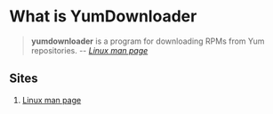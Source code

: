 # What is YumDownloader

> **yumdownloader** is a program for downloading RPMs from Yum repositories.
> -- _[Linux man page]_

## Sites

1. [Linux man page]

[Linux man page]: https://linux.die.net/man/1/yumdownloader
